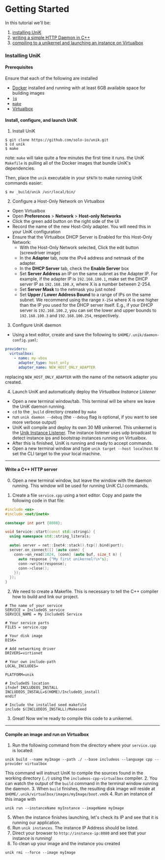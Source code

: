 # Getting Started

In this tutorial we'll be:
  1. [installing UniK](getting_started.md#installing-unik)
  2. [writing a simple HTTP Daemon in C++](getting_started.md##write-a-c-http-server)
  3. [compiling to a unikernel and launching an instance on Virtualbox](getting_started.md#compile-an-image-and-run-on-virtualbox)

### Installing UniK
#### Prerequisites
Ensure that each of the following are installed
- [Docker](http://www.docker.com/) installed and running with at least 6GB available space for building images
- [`jq`](https://stedolan.github.io/jq/)
- [`make`](https://www.gnu.org/software/make/)
- [Virtualbox](https://www.virtualbox.org/)

#### Install, configure, and launch UniK
1. Install UniK
  ```
  $ git clone https://github.com/solo-io/unik.git
  $ cd unik
  $ make
  ```
  note: `make` will take quite a few minutes the first time it runs. the UniK `Makefile` is pulling all of the Docker images that bundle UniK's dependencies.

  Then, place the `unik` executable in your `$PATH` to make running UniK commands easier:
  ```
  $ mv _build/unik /usr/local/bin/
  ```

2. Configure a Host-Only Network on Virtualbox
  * Open Virtualbox
  * Open **Preferences** > **Network** > **Host-only Networks**
  * Click the green add button on the right side of the UI
  * Record the name of the new Host-Only adapter. You will need this in your UniK configuration
  * Ensure that the Virtualbox DHCP Server is Enabled for this Host-Only Network:
    * With the Host-Only Network selected, Click the edit button (screwdriver image)
    * In the **Adapter** tab, note the IPv4 address and netmask of the adapter.
    * In the **DHCP Server** tab, check the **Enable Server** box
    * Set **Server Address** an IP on the same subnet as the Adapter IP. For example, if the adapter IP is `192.168.100.1`, make set the DHCP server IP as `192.168.100.X`, where X is a number between 2-254.
    * Set **Server Mask** to the netmask you just noted
    * Set **Upper / Lower Address Bound** to a range of IPs on the same subnet. We recommend using the range `X-254` where X is one higher than the IP you used for the DHCP server itself. E.g., if your DHCP server is `192.168.100.2`, you can set the lower and upper bounds to `192.168.100.3` and `192.168.100.254`, respectively.


3. Configure UniK daemon
  * Using a text editor, create and save the following to `$HOME/.unik/daemon-config.yaml`:
  ```yaml
  providers:
    virtualbox:
      - name: my-vbox
        adapter_type: host_only
        adapter_name: NEW_HOST_ONLY_ADAPTER
  ```
  replacing `NEW_HOST_ONLY_ADAPTER` with the name of the network adapter you created.


4. Launch UniK and automatically deploy the *Virtualbox Instance Listener*
  * Open a new terminal window/tab. This terminal will be where we leave the UniK daemon running.
  * `cd` to the `_build` directory created by `make`
  * run `unik daemon --debug` (the `--debug` flag is optional, if you want to see more verbose output)
  * UniK will compile and deploy its own 30 MB unikernel. This unikernel is the [Unik Instance Listener](./instance_listener.md). The instance listener uses udp broadcast to detect instance ips and bootstrap instances running on Virtualbox.
  * After this is finished, UniK is running and ready to accept commands.
  * Open a new terminal window and type `unik target --host localhost` to set the CLI target to the your local machine.

---

#### Write a C++ HTTP server

0. Open a new terminal window, but leave the window with the daemon running. This window will be used for running UniK CLI commands.

1. Create a file `service.cpp` using a text editor. Copy and paste the following code in that file:

  ```cpp
  #include <os>
  #include <net/inet4>

  constexpr int port {8080};

  void Service::start(const std::string&) {
    using namespace std::string_literals;

    auto& server = net::Inet4::stack().tcp().bind(port);
    server.on_connect([] (auto conn) {
      conn->on_read(1024, [conn] (auto buf, size_t n) {
        auto response {"My first unikernel!\n"s};
        conn->write(response);
        conn->close();
      });
    });
  }
  ```

2. We need to create a Makefile. This is necessary to tell the C++ compiler how to build and link our project.

  ```make
  # The name of your service
  SERVICE = IncludeOS_service
  SERVICE_NAME = My IncludeOS Service

  # Your service parts
  FILES = service.cpp

  # Your disk image
  DISK=

  # Add networking driver
  DRIVERS=virtionet

  # Your own include-path
  LOCAL_INCLUDES=

  PLATFORM=unik

  # IncludeOS location
  ifndef INCLUDEOS_INSTALL
  INCLUDEOS_INSTALL=$(HOME)/IncludeOS_install
  endif

  # Include the installed seed makefile
  include $(INCLUDEOS_INSTALL)/Makeseed
  ```

3. Great! Now we're ready to compile this code to a unikernel.

---

#### Compile an image and run on Virtualbox

1. Run the following command from the directory where your `service.cpp` is located:
  ```
  unik build --name myImage --path ./ --base includeos --language cpp --provider virtualbox
  ```
  This command will instruct UniK to compile the sources found in the working directory (`./`) using the `includeos-cpp-virtualbox` compiler.
2. You can watch the output of the `build` command in the terminal window running the daemon.
3. When `build` finishes, the resulting disk image will reside at `$HOME/.unik/virtualbox/images/myImage/boot.vmdk`
4. Run an instance of this image with
  ```
  unik run --instanceName myInstance --imageName myImage
  ```
5. When the instance finishes launching, let's check its IP and see that it is running our application.
6. Run `unik instances`. The instance IP Address should be listed.
7. Direct your browser to `http://instance-ip:8080` and see that your instance is running!
8. To clean up your image and the instance you created
  ```
  unik rmi --force --image myImage
  ```
